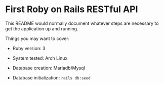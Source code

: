 # First Roby on Rails RESTful API

This README would normally document whatever steps are necessary to get the
application up and running.

Things you may want to cover:

* Ruby version: 3

* System tested: Arch Linux

* Database creation: Mariadb/Mysql

* Database initialization: `rails db:seed`

